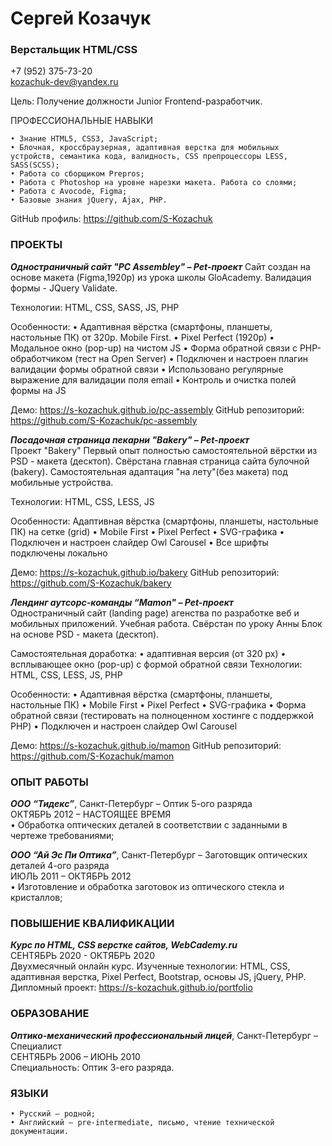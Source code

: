# Сергей Козачук 
### Верстальщик HTML/CSS
+7 (952) 375-73-20  
kozachuk-dev@yandex.ru

Цель: Получение должности Junior Frontend-разработчик. 

ПРОФЕССИОНАЛЬНЫЕ НАВЫКИ

    • Знание HTML5‚ CSS3, JavaScript;
    • Блочная, кроссбраузерная, адаптивная верстка для мобильных устройств, семантика кода, валидность, CSS препроцессоры LESS, SASS(SCSS);
    • Работа со сборщиком Prepros;
    • Работа с Photoshop на уровне нарезки макета. Работа со слоями; 
    • Работа с Avocode, Figma; 
    • Базовые знания jQuery, Ajax, PHP. 

GitHub профиль: https://github.com/S-Kozachuk  

  
### ПРОЕКТЫ
***Одностраничный сайт "PC Assembley" – Pet-проект***
Сайт создан на основе макета (Figma,1920p) из урока школы GloAcademy. Валидация формы - JQuery Validate.

Технологии: HTML, CSS, SASS, JS, PHP

Особенности:
    • Адаптивная вёрстка (смартфоны, планшеты, настольные ПК) от 320p. Mobile First.
    • Pixel Perfect (1920p)
    • Модальное окно (pop-up) на чистом JS
    • Форма обратной связи с PHP-обработчиком (тест на Open Server)
	• Подключен и настроен плагин валидации формы обратной связи
	• Использовано регулярные выражение для валидации поля email
	• Контроль и очистка полей формы на JS

Демо: https://s-kozachuk.github.io/pc-assembly
GitHub репозиторий: https://github.com/S-Kozachuk/pc-assembly


***Посадочная страница пекарни "Bakery" – Pet-проект***  
Проект "Bakery"
Первый опыт полностью самостоятельной вёрстки из PSD - макета (десктоп). Свёрстана главная страница сайта булочной (bakery). 
Самостоятельная адаптация "на лету"(без макета) под мобильные устройства.

Технологии: HTML, CSS, LESS, JS

Особенности:
Адаптивная вёрстка (смартфоны, планшеты, настольные ПК) на сетке (grid)
   • Mobile First
   • Pixel Perfect
   • SVG-графика
   • Подключен и настроен слайдер Owl Carousel
   • Все шрифты подключены локально
  
Демо: https://s-kozachuk.github.io/bakery 
GitHub репозиторий: https://github.com/S-Kozachuk/bakery

  
***Лендинг аутсорс-команды “Mamon" – Pet-проект***  
Одностраничный сайт (landing page) агенства по разработке веб и мобильных приложений. Учебная работа. 
Свёрстан по уроку Анны Блок на основе PSD - макета (десктоп).

Самостоятельная доработка:
   • адаптивная версия (от 320 px)
   • всплывающее окно (pop-up) c формой обратной связи
Технологии: HTML, CSS, LESS, JS, PHP

Особенности:
   • Адаптивная вёрстка (смартфоны, планшеты, настольные ПК)
   • Mobile First
   • Pixel Perfect
   • SVG-графика
   • Форма обратной связи (тестировать на полноценном хостинге с поддержкой PHP)
   • Подключен и настроен слайдер Owl Carousel

Демо: https://s-kozachuk.github.io/mamon 
GitHub репозиторий: https://github.com/S-Kozachuk/mamon


### ОПЫТ РАБОТЫ
***ООО “Тидекс”***, Санкт-Петербург – Оптик 5-ого разряда  
ОКТЯБРЬ 2012  – НАСТОЯЩЕЕ ВРЕМЯ  
    • Обработка оптических деталей в соответствии с заданными в чертеже требованиями; 
    
***ООО “Ай Эс Пи Оптика”***, Санкт-Петербург – Заготовщик оптических деталей 4-ого разряда  
ИЮЛЬ 2011  – ОКТЯБРЬ 2012  
    • Изготовление и обработка заготовок из оптического стекла и кристаллов;
    
### ПОВЫШЕНИЕ КВАЛИФИКАЦИИ
***Курс по HTML, CSS верстке сайтов, WebCademy.ru***  
СЕНТЯБРЬ 2020 - ОКТЯБРЬ 2020  
Двухмесячный онлайн курс. Изученные технологии: HTML, CSS, адаптивная верстка, Pixel Perfect, Bootstrap, основы JS, jQuery, PHP.  
Дипломный проект: https://s-kozachuk.github.io/portfolio

### ОБРАЗОВАНИЕ
***Оптико-механический профессиональный лицей***, Санкт-Петербург – Специалист  
СЕНТЯБРЬ 2006 – ИЮНЬ 2010  
Специальность: Оптик 3-его разряда.

### ЯЗЫКИ
    • Русский — родной; 
    • Английский — pre-intermediate, письмо, чтение технической документации.

